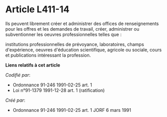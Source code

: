 # Article L411-14

Ils peuvent librement créer et administrer des offices de renseignements pour les offres et les demandes de travail, créer,
administrer ou subventionner les oeuvres professionnelles telles que :

institutions professionnelles de prévoyance, laboratoires, champs d'expérience, oeuvres d'éducation scientifique, agricole ou
sociale, cours et publications intéressant la profession.

**Liens relatifs à cet article**

_Codifié par_:

  - Ordonnance 91-246 1991-02-25 art. 1
  - Loi n°91-1379 1991-12-28 art. 1 (ratification)

_Créé par_:

  - Ordonnance 91-246 1991-02-25 art. 1 JORF 6 mars 1991
